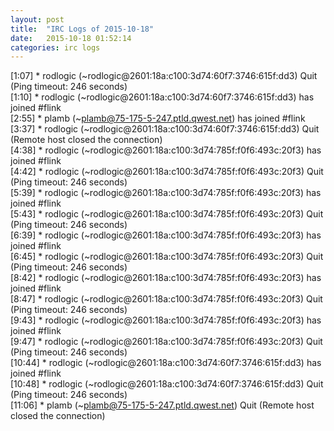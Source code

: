 ```yaml
---
layout: post
title:  "IRC Logs of 2015-10-18"
date:   2015-10-18 01:52:14
categories: irc logs
---
```

<span class="irc-date">[1:07]</span> <span class="irc-navy">* rodlogic (~rodlogic@2601:18a:c100:3d74:60f7:3746:615f:dd3) Quit (Ping timeout: 246 seconds)</span><br />
<span class="irc-date">[1:10]</span> <span class="irc-green">* rodlogic (~rodlogic@2601:18a:c100:3d74:60f7:3746:615f:dd3) has joined #flink</span><br />
<span class="irc-date">[2:55]</span> <span class="irc-green">* plamb (~plamb@75-175-5-247.ptld.qwest.net) has joined #flink</span><br />
<span class="irc-date">[3:37]</span> <span class="irc-navy">* rodlogic (~rodlogic@2601:18a:c100:3d74:60f7:3746:615f:dd3) Quit (Remote host closed the connection)</span><br />
<span class="irc-date">[4:38]</span> <span class="irc-green">* rodlogic (~rodlogic@2601:18a:c100:3d74:785f:f0f6:493c:20f3) has joined #flink</span><br />
<span class="irc-date">[4:42]</span> <span class="irc-navy">* rodlogic (~rodlogic@2601:18a:c100:3d74:785f:f0f6:493c:20f3) Quit (Ping timeout: 246 seconds)</span><br />
<span class="irc-date">[5:39]</span> <span class="irc-green">* rodlogic (~rodlogic@2601:18a:c100:3d74:785f:f0f6:493c:20f3) has joined #flink</span><br />
<span class="irc-date">[5:43]</span> <span class="irc-navy">* rodlogic (~rodlogic@2601:18a:c100:3d74:785f:f0f6:493c:20f3) Quit (Ping timeout: 246 seconds)</span><br />
<span class="irc-date">[6:39]</span> <span class="irc-green">* rodlogic (~rodlogic@2601:18a:c100:3d74:785f:f0f6:493c:20f3) has joined #flink</span><br />
<span class="irc-date">[6:45]</span> <span class="irc-navy">* rodlogic (~rodlogic@2601:18a:c100:3d74:785f:f0f6:493c:20f3) Quit (Ping timeout: 246 seconds)</span><br />
<span class="irc-date">[8:42]</span> <span class="irc-green">* rodlogic (~rodlogic@2601:18a:c100:3d74:785f:f0f6:493c:20f3) has joined #flink</span><br />
<span class="irc-date">[8:47]</span> <span class="irc-navy">* rodlogic (~rodlogic@2601:18a:c100:3d74:785f:f0f6:493c:20f3) Quit (Ping timeout: 246 seconds)</span><br />
<span class="irc-date">[9:43]</span> <span class="irc-green">* rodlogic (~rodlogic@2601:18a:c100:3d74:785f:f0f6:493c:20f3) has joined #flink</span><br />
<span class="irc-date">[9:47]</span> <span class="irc-navy">* rodlogic (~rodlogic@2601:18a:c100:3d74:785f:f0f6:493c:20f3) Quit (Ping timeout: 246 seconds)</span><br />
<span class="irc-date">[10:44]</span> <span class="irc-green">* rodlogic (~rodlogic@2601:18a:c100:3d74:60f7:3746:615f:dd3) has joined #flink</span><br />
<span class="irc-date">[10:48]</span> <span class="irc-navy">* rodlogic (~rodlogic@2601:18a:c100:3d74:60f7:3746:615f:dd3) Quit (Ping timeout: 246 seconds)</span><br />
<span class="irc-date">[11:06]</span> <span class="irc-navy">* plamb (~plamb@75-175-5-247.ptld.qwest.net) Quit (Remote host closed the connection)</span><br />
